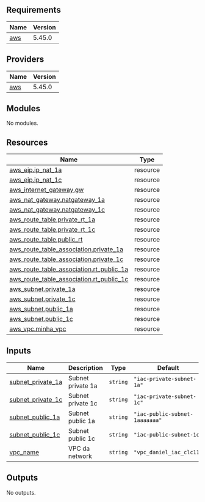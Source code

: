 ## Requirements

| Name | Version |
|------|---------|
| <a name="requirement_aws"></a> [aws](#requirement\_aws) | 5.45.0 |

## Providers

| Name | Version |
|------|---------|
| <a name="provider_aws"></a> [aws](#provider\_aws) | 5.45.0 |

## Modules

No modules.

## Resources

| Name | Type |
|------|------|
| [aws_eip.ip_nat_1a](https://registry.terraform.io/providers/hashicorp/aws/5.45.0/docs/resources/eip) | resource |
| [aws_eip.ip_nat_1c](https://registry.terraform.io/providers/hashicorp/aws/5.45.0/docs/resources/eip) | resource |
| [aws_internet_gateway.gw](https://registry.terraform.io/providers/hashicorp/aws/5.45.0/docs/resources/internet_gateway) | resource |
| [aws_nat_gateway.natgateway_1a](https://registry.terraform.io/providers/hashicorp/aws/5.45.0/docs/resources/nat_gateway) | resource |
| [aws_nat_gateway.natgateway_1c](https://registry.terraform.io/providers/hashicorp/aws/5.45.0/docs/resources/nat_gateway) | resource |
| [aws_route_table.private_rt_1a](https://registry.terraform.io/providers/hashicorp/aws/5.45.0/docs/resources/route_table) | resource |
| [aws_route_table.private_rt_1c](https://registry.terraform.io/providers/hashicorp/aws/5.45.0/docs/resources/route_table) | resource |
| [aws_route_table.public_rt](https://registry.terraform.io/providers/hashicorp/aws/5.45.0/docs/resources/route_table) | resource |
| [aws_route_table_association.private_1a](https://registry.terraform.io/providers/hashicorp/aws/5.45.0/docs/resources/route_table_association) | resource |
| [aws_route_table_association.private_1c](https://registry.terraform.io/providers/hashicorp/aws/5.45.0/docs/resources/route_table_association) | resource |
| [aws_route_table_association.rt_public_1a](https://registry.terraform.io/providers/hashicorp/aws/5.45.0/docs/resources/route_table_association) | resource |
| [aws_route_table_association.rt_public_1c](https://registry.terraform.io/providers/hashicorp/aws/5.45.0/docs/resources/route_table_association) | resource |
| [aws_subnet.private_1a](https://registry.terraform.io/providers/hashicorp/aws/5.45.0/docs/resources/subnet) | resource |
| [aws_subnet.private_1c](https://registry.terraform.io/providers/hashicorp/aws/5.45.0/docs/resources/subnet) | resource |
| [aws_subnet.public_1a](https://registry.terraform.io/providers/hashicorp/aws/5.45.0/docs/resources/subnet) | resource |
| [aws_subnet.public_1c](https://registry.terraform.io/providers/hashicorp/aws/5.45.0/docs/resources/subnet) | resource |
| [aws_vpc.minha_vpc](https://registry.terraform.io/providers/hashicorp/aws/5.45.0/docs/resources/vpc) | resource |

## Inputs

| Name | Description | Type | Default | Required |
|------|-------------|------|---------|:--------:|
| <a name="input_subnet_private_1a"></a> [subnet\_private\_1a](#input\_subnet\_private\_1a) | Subnet private 1a | `string` | `"iac-private-subnet-1a"` | no |
| <a name="input_subnet_private_1c"></a> [subnet\_private\_1c](#input\_subnet\_private\_1c) | Subnet private 1c | `string` | `"iac-private-subnet-1c"` | no |
| <a name="input_subnet_public_1a"></a> [subnet\_public\_1a](#input\_subnet\_public\_1a) | Subnet public 1a | `string` | `"iac-public-subnet-1aaaaaaa"` | no |
| <a name="input_subnet_public_1c"></a> [subnet\_public\_1c](#input\_subnet\_public\_1c) | Subnet public 1c | `string` | `"iac-public-subnet-1c"` | no |
| <a name="input_vpc_name"></a> [vpc\_name](#input\_vpc\_name) | VPC da network | `string` | `"vpc_daniel_iac_clc11"` | no |

## Outputs

No outputs.
